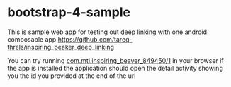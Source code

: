 # bootstrap-4-sample

This is sample web app for testing out deep linking with one android composable app https://github.com/tareq-threls/inspiring_beaker_deep_linking

You can try running 
[com.mti.inspiring_beaver_849450/1](https://inspiring-beaver-849450.netlify.app/1) 
in your browser if the app is installed the application should open the detail activity showing you the id you provided at the end of the url
